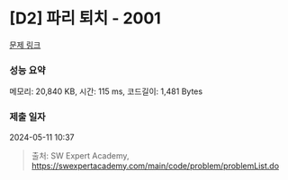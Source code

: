 # [D2] 파리 퇴치 - 2001 

[문제 링크](https://swexpertacademy.com/main/code/problem/problemDetail.do?contestProbId=AV5PzOCKAigDFAUq) 

### 성능 요약

메모리: 20,840 KB, 시간: 115 ms, 코드길이: 1,481 Bytes

### 제출 일자

2024-05-11 10:37



> 출처: SW Expert Academy, https://swexpertacademy.com/main/code/problem/problemList.do